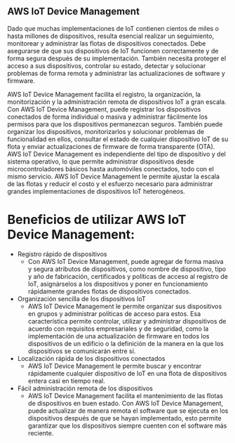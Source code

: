 ## AWS IoT Device Management
Dado que muchas implementaciones de IoT contienen cientos de miles o hasta millones de dispositivos, resulta esencial realizar un seguimiento, monitorear y administrar las flotas de dispositivos conectados. Debe asegurarse de que sus dispositivos de IoT funcionen correctamente y de forma segura después de su implementación. También necesita proteger el acceso a sus dispositivos, controlar su estado, detectar y solucionar problemas de forma remota y administrar las actualizaciones de software y firmware.

AWS IoT Device Management facilita el registro, la organización, la monitorización y la administración remota de dispositivos IoT a gran escala. Con AWS IoT Device Management, puede registrar los dispositivos conectados de forma individual o masiva y administrar fácilmente los permisos para que los dispositivos permanezcan seguros. También puede organizar los dispositivos, monitorizarlos y solucionar problemas de funcionalidad en ellos, consultar el estado de cualquier dispositivo IoT de su flota y enviar actualizaciones de firmware de forma transparente (OTA). AWS IoT Device Management es independiente del tipo de dispositivo y del sistema operativo, lo que permite administrar dispositivos desde microcontroladores básicos hasta automóviles conectados, todo con el mismo servicio. AWS IoT Device Management le permite ajustar la escala de las flotas y reducir el costo y el esfuerzo necesario para administrar grandes implementaciones de dispositivos IoT heterogéneos.

# Beneficios de utilizar AWS IoT Device Management:

- Registro rápido de dispositivos
    - Con AWS IoT Device Management, puede agregar de forma masiva y segura atributos de dispositivos, como nombre de dispositivo, tipo y año de fabricación, certificados     y   políticas de acceso al registro de IoT, asignárselos a los dispositivos y poner en funcionamiento rápidamente grandes flotas de dispositivos conectados.
- Organización sencilla de los dispositivos IoT
   - AWS IoT Device Management le permite organizar sus dispositivos en grupos y administrar políticas de acceso para estos. Esa característica permite controlar,             utilizar y administrar dispositivos de acuerdo con requisitos empresariales y de seguridad, como la implementación de una actualización de firmware en todos los         dispositivos de un edificio o la definición de la manera en la que los dispositivos se comunicarán entre sí.
- Localización rápida de los dispositivos conectados
   - AWS IoT Device Management le permite buscar y encontrar rápidamente cualquier dispositivo de IoT en una flota de dispositivos entera casi en tiempo real.
- Fácil administración remota de los dispositivos
   - AWS IoT Device Management facilita el mantenimiento de las flotas de dispositivos en buen estado. Con AWS IoT Device Management, puede actualizar de manera remota      el     software que se ejecuta en los dispositivos después de que se hayan implementado, esto permite garantizar que los dispositivos siempre cuenten con el software    más       reciente.

